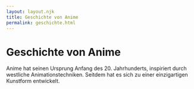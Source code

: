 ```yaml
---
layout: layout.njk
title: Geschichte von Anime
permalink: geschichte.html
---
```


# Geschichte von Anime
Anime hat seinen Ursprung Anfang des 20. Jahrhunderts, inspiriert durch westliche Animationstechniken. Seitdem hat es sich zu einer einzigartigen Kunstform entwickelt.
